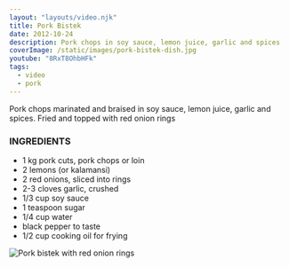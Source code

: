 ```yaml
---
layout: "layouts/video.njk"
title: Pork Bistek
date: 2012-10-24
description: Pork chops in soy sauce, lemon juice, garlic and spices
coverImage: /static/images/pork-bistek-dish.jpg
youtube: "8RxT8OhbHFk"
tags:
  - video
  - pork
---
```


Pork chops marinated and braised in soy sauce, lemon juice, garlic and spices. Fried and topped with red onion rings

### INGREDIENTS
* 1 kg pork cuts, pork chops or loin
* 2 lemons (or kalamansi)
* 2 red onions, sliced into rings
* 2-3 cloves garlic, crushed
* 1/3 cup soy sauce
* 1 teaspoon sugar
* 1/4 cup water
* black pepper to taste
* 1/2 cup cooking oil for frying

![Pork bistek with red onion rings](/static/images/pork-bistek-dish.jpg?nf_resize=fit&w=960)
